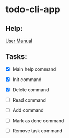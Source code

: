 # todo-cli-app


## Help:
[User Manual](blob/main/Docs/User%20Manual.md#-------user-manual)

## Tasks:

+ [x] Main help command
+ [x] Init command
+ [x] Delete command
+ [ ] Read command
+ [ ] Add command
+ [ ] Mark as done command
+ [ ] Remove task command

